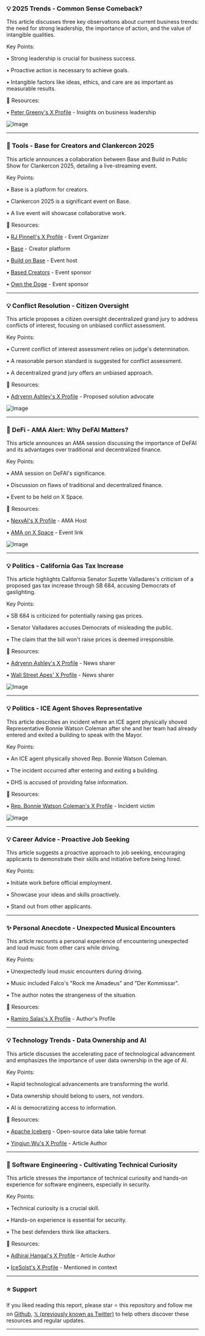 ### 💡 2025 Trends - Common Sense Comeback?

This article discusses three key observations about current business trends: the need for strong leadership, the importance of action, and the value of intangible qualities.


Key Points:

• Strong leadership is crucial for business success.


• Proactive action is necessary to achieve goals.


• Intangible factors like ideas, ethics, and care are as important as measurable results.


🔗 Resources:

• [Peter Greeny's X Profile](https://x.com/petergreeny) - Insights on business leadership


![Image](https://pbs.twimg.com/media/GqkF_QTW4AA_lY8?format=jpg&name=small)


---

### 🚀 Tools - Base for Creators and Clankercon 2025

This article announces a collaboration between Base and Build in Public Show for Clankercon 2025, detailing a live-streaming event.


Key Points:

• Base is a platform for creators.


• Clankercon 2025 is a significant event on Base.


• A live event will showcase collaborative work.


🔗 Resources:

• [RJ Pinnell's X Profile](https://x.com/RJPinnell) - Event Organizer


• [Base](https://x.com/base) - Creator platform


• [Build on Base](https://x.com/buildonbase) - Event host


• [Based Creators](https://x.com/BasedCreators) - Event sponsor


• [Own the Doge](https://x.com/ownthedoge) - Event sponsor


---

### 💡 Conflict Resolution - Citizen Oversight

This article proposes a citizen oversight decentralized grand jury to address conflicts of interest, focusing on unbiased conflict assessment.


Key Points:

• Current conflict of interest assessment relies on judge's determination.


• A reasonable person standard is suggested for conflict assessment.


• A decentralized grand jury offers an unbiased approach.


🔗 Resources:

• [Adryenn Ashley's X Profile](https://x.com/adryenn) - Proposed solution advocate


![Image](https://pbs.twimg.com/media/Gqjlm5NXwAA5chp?format=jpg&name=small)


---

### 🤖 DeFi - AMA Alert: Why DeFAI Matters?

This article announces an AMA session discussing the importance of DeFAI and its advantages over traditional and decentralized finance.


Key Points:

• AMA session on DeFAI's significance.


• Discussion on flaws of traditional and decentralized finance.


• Event to be held on X Space.


🔗 Resources:

• [NexyAI's X Profile](https://x.com/nexyai_io) - AMA Host


• [AMA on X Space](https://x.com/i/spaces/1PlJQMZABqVJE) -  Event link


![Image](https://pbs.twimg.com/media/GqjjVw2bIAApkRc?format=jpg&name=small)


---

### 💡 Politics - California Gas Tax Increase

This article highlights California Senator Suzette Valladares's criticism of a proposed gas tax increase through SB 684, accusing Democrats of gaslighting.


Key Points:

• SB 684 is criticized for potentially raising gas prices.


• Senator Valladares accuses Democrats of misleading the public.


• The claim that the bill won't raise prices is deemed irresponsible.


🔗 Resources:

• [Adryenn Ashley's X Profile](https://x.com/adryenn) - News sharer


• [Wall Street Apes' X Profile](https://x.com/WallStreetApes) - News sharer


![Image](https://pbs.twimg.com/amplify_video_thumb/1920879598998614021/img/zZlg-jj7WLwcMIae.jpg)


---

### 💡 Politics - ICE Agent Shoves Representative

This article describes an incident where an ICE agent physically shoved Representative Bonnie Watson Coleman after she and her team had already entered and exited a building to speak with the Mayor.


Key Points:

• An ICE agent physically shoved Rep. Bonnie Watson Coleman.


• The incident occurred after entering and exiting a building.


• DHS is accused of providing false information.


🔗 Resources:

• [Rep. Bonnie Watson Coleman's X Profile](https://x.com/RepBonnie) - Incident victim


![Image](https://pbs.twimg.com/amplify_video_thumb/1920925979922366464/img/y7pLxWckUdAwsjC1.jpg)


---

### 💡 Career Advice - Proactive Job Seeking

This article suggests a proactive approach to job seeking, encouraging applicants to demonstrate their skills and initiative before being hired.


Key Points:

• Initiate work before official employment.


• Showcase your ideas and skills proactively.


• Stand out from other applicants.


---

### ✨ Personal Anecdote - Unexpected Musical Encounters

This article recounts a personal experience of encountering unexpected and loud music from other cars while driving.


Key Points:

• Unexpectedly loud music encounters during driving.


•  Music included Falco's "Rock me Amadeus" and "Der Kommissar".


•  The author notes the strangeness of the situation.


🔗 Resources:

• [Ramiro Salas's X Profile](https://x.com/ramirosalas) - Author's Profile


---

### 💡 Technology Trends - Data Ownership and AI

This article discusses the accelerating pace of technological advancement and emphasizes the importance of user data ownership in the age of AI.


Key Points:

• Rapid technological advancements are transforming the world.


• Data ownership should belong to users, not vendors.


• AI is democratizing access to information.


🔗 Resources:

• [Apache Iceberg](https://x.com/ApacheIceberg) -  Open-source data lake table format


• [Yingjun Wu's X Profile](https://x.com/YingjunWu) - Article Author


---

### 🤖 Software Engineering - Cultivating Technical Curiosity

This article stresses the importance of technical curiosity and hands-on experience for software engineers, especially in security.


Key Points:

• Technical curiosity is a crucial skill.


• Hands-on experience is essential for security.


• The best defenders think like attackers.


🔗 Resources:

• [Adhiraj Hangal's X Profile](https://x.com/adhirajhangal) - Article Author


• [IceSolst's X Profile](https://x.com/IceSolst) - Mentioned in context


---

### ⭐️ Support

If you liked reading this report, please star ⭐️ this repository and follow me on [Github](https://github.com/Drix10), [𝕏 (previously known as Twitter)](https://x.com/DRIX_10_) to help others discover these resources and regular updates.

---